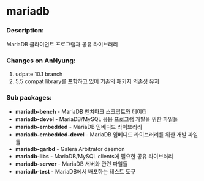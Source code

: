 # mariadb

### Description:
MariaDB 클라이언트 프로그램과 공유 라이브러리

### Changes on AnNyung:
1. udpate 10.1 branch
2. 5.5 compat library를 포함하고 있어 기존의 패키지 의존성 유지

### Sub packages:
* **mariadb-bench** - MariaDB 벤치마크 스크립트와 데이터
* **mariadb-devel** - MariaDB/MySQL 응용 프로그램 개발을 위한 파일들
* **mariadb-embedded** - MariaDB 임베디드 라이브러리
* **mariadb-embedded-devel** - MariaDB 임베디드 라이브러리를 위한 개발 파일들
* **mariadb-garbd** - Galera Arbitrator daemon
* **mariadb-libs** - MariaDB/MySQL clients에 필요한 공유 라이브러리
* **mariadb-server** - MariaDB 서버와 관련 파일들
* **mariadb-test** - MariaDB에서 배포하는 테스트 도구